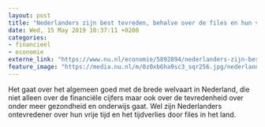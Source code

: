 ```yaml
---
layout: post
title: "Nederlanders zijn best tevreden, behalve over de files en hun vrije tijd"
date: Wed, 15 May 2019 10:37:11 +0200
categories: 
- financieel 
- economie 
externe_link: "https://www.nu.nl/economie/5892894/nederlanders-zijn-best-tevreden-behalve-over-de-files-en-hun-vrije-tijd.html"
feature_image: "https://media.nu.nl/m/0z0xb6ha9sc3_sqr256.jpg/nederlanders-zijn-best-tevreden-behalve-over-de-files-en-hun-vrije-tijd.jpg"
---
```


Het gaat over het algemeen goed met de brede welvaart in Nederland, die niet alleen over de financiële cijfers maar ook over de tevredenheid over onder meer gezondheid en onderwijs gaat. Wel zijn Nederlanders ontevredener over hun vrije tijd en het tijdverlies door files in het land.
